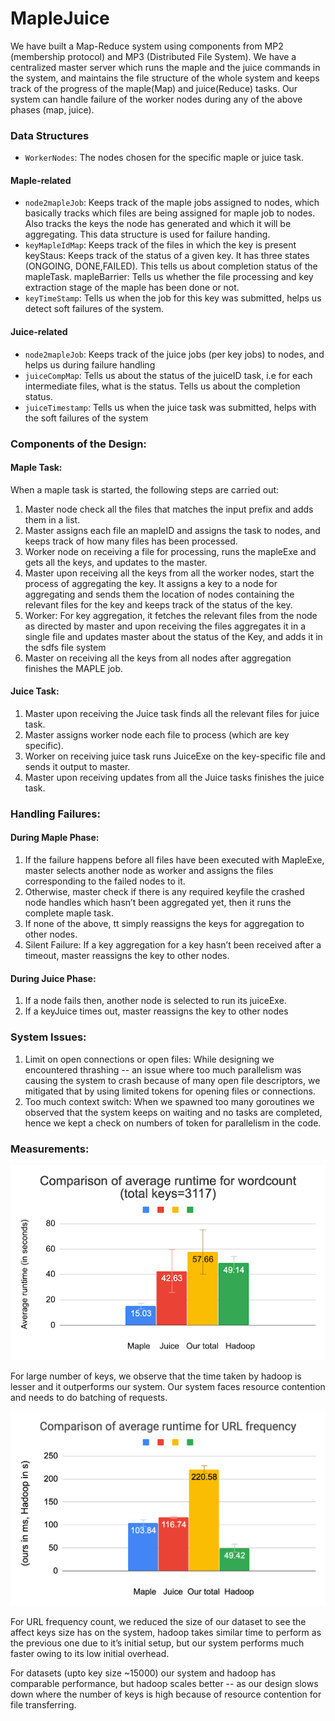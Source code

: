 MapleJuice
==========

We have built a Map-Reduce system using components from MP2 (membership protocol) and MP3 (Distributed File System). We have a centralized master server which runs the maple and the juice commands in the system, and maintains the file structure of the whole system and keeps track of the progress of the maple(Map) and juice(Reduce) tasks. Our system can handle failure of the worker nodes during any of the above phases (map, juice).

### Data Structures
- `WorkerNodes`: The nodes chosen for the specific maple or juice task.

#### Maple-related
- `node2mapleJob`: Keeps track of the maple jobs assigned to nodes, which basically tracks which files are being assigned for maple job to nodes. Also tracks the keys the node has generated and which it will be aggregating. This data structure is used for failure handing.
- `keyMapleIdMap`: Keeps track of the files in which the key is present
keyStaus: Keeps track of the status of a given key. It has three states (ONGOING, DONE,FAILED). This tells us about completion status of the mapleTask.
mapleBarrier: Tells us whether the file processing and key extraction stage of the maple has been done or not.
- `keyTimeStamp`: Tells us when the job for this key was submitted, helps us detect soft failures of the system.

#### Juice-related
- `node2mapleJob`: Keeps track of the juice jobs (per key jobs) to nodes, and helps us during failure handling
- `juiceCompMap`: Tells us about the status of the juiceID task, i.e for each intermediate files, what is the status. Tells us about the completion status.
- `juiceTimestamp`: Tells us when the juice task was submitted, helps with the soft failures of the system

### Components of the Design:

#### Maple Task:  
When a maple task is started, the following steps are carried out:
1. Master node check all the files that matches the input prefix and adds them in a list. 
2. Master assigns each file an mapleID and assigns the task to nodes, and keeps track of how many files has been processed.
3. Worker node on receiving a file for processing, runs the mapleExe and gets all the keys, and updates to the master.
4. Master upon receiving all the keys from all the worker nodes, start the process of aggregating the key. It assigns a key to a node for aggregating and sends them the location of nodes containing the relevant files for the key and keeps track of the status of the key.
5. Worker: For key aggregation, it fetches the relevant files from the node as directed by master and upon receiving the files aggregates it in a single file and updates master about the status of the Key, and adds it in the sdfs file system
6. Master on receiving all the keys from all nodes after aggregation finishes the MAPLE job.

#### Juice Task:
1. Master upon receiving the Juice task finds all the relevant files for juice task. 
2. Master assigns worker node each file to process (which are key specific).
3. Worker on receiving juice task runs JuiceExe on the key-specific file and sends it output to master.
4. Master upon receiving updates from all the Juice tasks finishes the juice task.

### Handling Failures:

#### During Maple Phase:
	
1. If the failure happens before all files have been executed with MapleExe, master selects another node as worker and assigns the files corresponding to the failed nodes to it.
2. Otherwise, master check if there is any required keyfile the crashed node handles which hasn’t been aggregated yet, then it runs the complete maple task.
3. If none of the above, tt simply reassigns the keys for aggregation to other nodes.
4. Silent Failure: If a key aggregation for a key hasn’t been received after a timeout, master reassigns the key to other nodes.

#### During Juice Phase:
1. If a node fails then, another node is selected to run its juiceExe. 
2. If a keyJuice times out, master reassigns the key to other nodes

### System Issues:
1. Limit on open connections or open files: While designing we encountered thrashing -- an issue where too much parallelism was causing the system to crash because of many open file descriptors, we mitigated that by using limited tokens for opening files or connections.
2. Too much context switch: When we spawned too many goroutines we observed that the system keeps on waiting and no tasks are completed, hence we kept a check on numbers of token for parallelism in the code.

### Measurements:

<img src="graphs/word-count.png" alt="MapleJuice vs Hadoop for word count app" width="600">

For large number of keys, we observe that the time taken by hadoop is lesser and it outperforms our system. Our system faces resource contention and needs to do batching of requests. 

<img src="graphs/url-frequency.png" alt="MapleJuice vs Hadoop for URL frequency app" width="600">

For URL frequency count, we reduced the size of our dataset to see the affect keys size has on the system, hadoop takes similar time to perform as the previous one due to it’s initial setup, but our system performs much faster owing to its low initial overhead.

For datasets (upto key size ~15000) our  system and hadoop has comparable performance, but hadoop scales better -- as our design slows down where the number of keys is high because of resource contention for file transferring.
